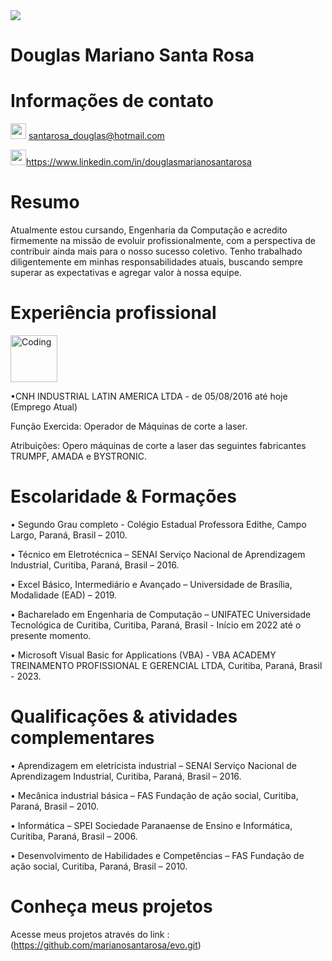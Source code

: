 <img src="https://media.licdn.com/dms/image/D4D03AQHgbTMPJ226Qw/profile-displayphoto-shrink_200_200/0/1703795618616?e=1720051200&v=beta&t=UNvcrvH7tOAb_ptJoZfDMhggyovYlLxBjMGymikuOhk">

<h1> Douglas Mariano Santa Rosa </h1>

<h1> Informações de contato </h1>

<img src="https://img.icons8.com/?size=48&id=13640&format=png" width="25px" height="25px" >  santarosa_douglas@hotmail.com

<img src="https://img.icons8.com/?size=48&id=13930&format=png" width="25px" height="25px" >https://www.linkedin.com/in/douglasmarianosantarosa

<h1>Resumo</h1>

Atualmente estou cursando, Engenharia da Computação e acredito firmemente na missão de evoluir profissionalmente, com a perspectiva de contribuir ainda mais para o nosso sucesso coletivo. 
Tenho trabalhado diligentemente em minhas responsabilidades atuais, buscando sempre superar as expectativas e agregar valor à nossa equipe.

<h1>Experiência profissional</h1>

<img align="center" alt="Coding" width="75" src="https://frotacia.com.br/wp-content/uploads/2021/12/unnamed.jpg">

•CNH INDUSTRIAL LATIN AMERICA LTDA - de 05/08/2016 até hoje (Emprego Atual) 

Função Exercida: Operador de Máquinas de corte a laser.

Atribuições: Opero máquinas de corte a laser das seguintes fabricantes TRUMPF, AMADA e BYSTRONIC.

<h1>Escolaridade & Formações</h1>

•	Segundo Grau completo - Colégio Estadual Professora Edithe, Campo Largo, Paraná, Brasil – 2010.

•	Técnico em Eletrotécnica – SENAI Serviço Nacional de Aprendizagem Industrial, Curitiba, Paraná, Brasil – 2016. 

•	Excel Básico, Intermediário e Avançado – Universidade de Brasília, Modalidade (EAD) – 2019.

•	Bacharelado em Engenharia de Computação – UNIFATEC Universidade Tecnológica de Curitiba, Curitiba, Paraná, Brasil - Início em 2022 até o presente momento.

•	Microsoft Visual Basic for Applications (VBA) - VBA ACADEMY TREINAMENTO PROFISSIONAL E GERENCIAL LTDA, Curitiba, Paraná, Brasil - 2023.

<h1>Qualificações & atividades complementares</h1>

•	Aprendizagem em eletricista industrial – SENAI Serviço Nacional de Aprendizagem Industrial, Curitiba, Paraná, Brasil – 2016. 

•	Mecânica industrial básica – FAS Fundação de ação social, Curitiba, Paraná, Brasil – 2010. 

•	Informática – SPEI Sociedade Paranaense de Ensino e Informática, Curitiba, Paraná, Brasil – 2006.

•	Desenvolvimento de Habilidades e Competências – FAS Fundação de ação social, Curitiba, Paraná, Brasil – 2010.

<h1>Conheça meus projetos</h1>

Acesse meus projetos através do link :
(https://github.com/marianosantarosa/evo.git)
